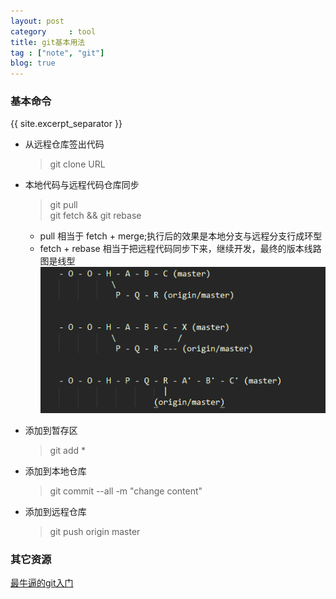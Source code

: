 ```yaml
---
layout: post
category     : tool
title: git基本用法
tag : ["note", "git"]
blog: true
---
```


### 基本命令
{{ site.excerpt_separator }}

* 从远程仓库签出代码
  > git clone URL

* 本地代码与远程代码仓库同步
  > git pull   
  > git fetch && git rebase

  - pull 相当于 fetch + merge;执行后的效果是本地分支与远程分支行成环型
  - fetch + rebase 相当于把远程代码同步下来，继续开发，最终的版本线路图是线型    
  ![merge vs rebase](/assets/images/merge_vs_rebase.gif)
 
* 添加到暂存区   
  > git add *   

* 添加到本地仓库 
  > git commit --all -m "change content"  

* 添加到远程仓库
  > git push origin master      

### 其它资源
[最牛逼的git入门](http://rogerdudler.github.io/git-guide/index.zh.html)
